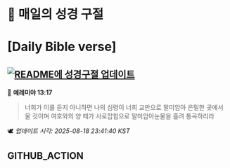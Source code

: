 # 🙏 매일의 성경 구절
# [Daily Bible verse]
## [![README에 성경구절 업데이트](https://github.com/DONGSUKA/first_test/actions/workflows/update-readme-bible.yml/badge.svg)](https://github.com/DONGSUKA/first_test/actions/workflows/update-readme-bible.yml)
<!-- START_BIBLE_VERSE -->
📖 **예레미야 13:17**
> 너희가 이를 듣지 아니하면 나의 심령이 너희 교만으로 말미암아 은밀한 곳에서 울 것이며 여호와의 양 떼가 사로잡힘으로 말미암아눈물을 흘려 통곡하리라

🕊️ _업데이트 시각: 2025-08-18 23:41:40 KST_
  <!-- END_BIBLE_VERSE -->
## GITHUB_ACTION
